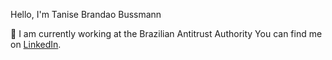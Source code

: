 Hello, I'm Tanise Brandao Bussmann

:briefcase: I am currently working at the Brazilian Antitrust Authority
You can find me on [LinkedIn](https://www.linkedin.com/in/tanisebussmann/).
